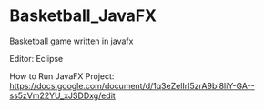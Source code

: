 # Basketball_JavaFX
Basketball game written in javafx


Editor: Eclipse

How to Run JavaFX Project: https://docs.google.com/document/d/1q3eZelIrI5zrA9bI8liY-GA--ss5zVm22YU_xJSDDxg/edit

